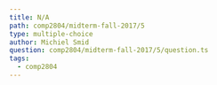 ```yaml
---
title: N/A
path: comp2804/midterm-fall-2017/5
type: multiple-choice
author: Michiel Smid
question: comp2804/midterm-fall-2017/5/question.ts
tags:
  - comp2804
---
```

